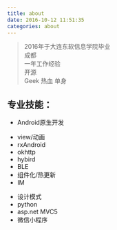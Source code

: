 ```yaml
---
title: about
date: 2016-10-12 11:51:35
categories: about
---
```


>2016年于大连东软信息学院毕业  
成都  
一年工作经验  
开源  
Geek
热血
单身

## 专业技能：

* Android原生开发

 - view/动画
 - rxAndroid
 - okhttp
 - hybird
 - BLE
 - 组件化/热更新
 - IM
* 设计模式
* python
* asp.net MVC5
* 微信小程序
